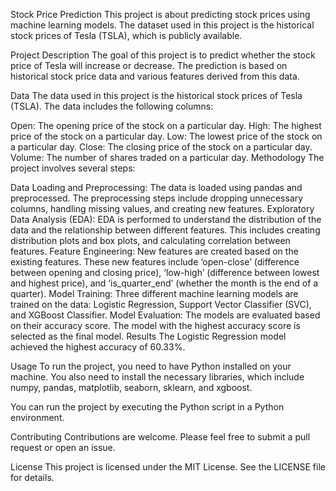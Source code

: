 
Stock Price Prediction
This project is about predicting stock prices using machine learning models. The dataset used in this project is the historical stock prices of Tesla (TSLA), which is publicly available.

Project Description
The goal of this project is to predict whether the stock price of Tesla will increase or decrease. The prediction is based on historical stock price data and various features derived from this data.

Data
The data used in this project is the historical stock prices of Tesla (TSLA). The data includes the following columns:

Open: The opening price of the stock on a particular day.
High: The highest price of the stock on a particular day.
Low: The lowest price of the stock on a particular day.
Close: The closing price of the stock on a particular day.
Volume: The number of shares traded on a particular day.
Methodology
The project involves several steps:

Data Loading and Preprocessing: The data is loaded using pandas and preprocessed. The preprocessing steps include dropping unnecessary columns, handling missing values, and creating new features.
Exploratory Data Analysis (EDA): EDA is performed to understand the distribution of the data and the relationship between different features. This includes creating distribution plots and box plots, and calculating correlation between features.
Feature Engineering: New features are created based on the existing features. These new features include ‘open-close’ (difference between opening and closing price), ‘low-high’ (difference between lowest and highest price), and ‘is_quarter_end’ (whether the month is the end of a quarter).
Model Training: Three different machine learning models are trained on the data: Logistic Regression, Support Vector Classifier (SVC), and XGBoost Classifier.
Model Evaluation: The models are evaluated based on their accuracy score. The model with the highest accuracy score is selected as the final model.
Results
The Logistic Regression model achieved the highest accuracy of 60.33%.

Usage
To run the project, you need to have Python installed on your machine. You also need to install the necessary libraries, which include numpy, pandas, matplotlib, seaborn, sklearn, and xgboost.

You can run the project by executing the Python script in a Python environment.

Contributing
Contributions are welcome. Please feel free to submit a pull request or open an issue.

License
This project is licensed under the MIT License. See the LICENSE file for details.
